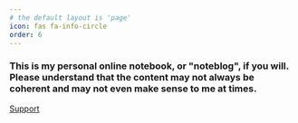 ```yaml
---
# the default layout is 'page'
icon: fas fa-info-circle
order: 6
---
```


### This is my personal online notebook, or "noteblog", if you will. Please understand that the content may not always be coherent and may not even make sense to me at times.

[Support](https://www.dbqrs.com/files/support/support.cmd)